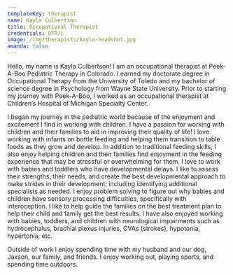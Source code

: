 ```yaml
---
templateKey: therapist
name: Kayla Culbertson
title: Occupational Therapist
credentials: OTR/L
image: /img/therapists/kayla-headshot.jpg
amanda: false
---
```


Hello, my name is Kayla Culbertson! I am an occupational therapist at Peek-A-Boo Pediatric Therapy in Colorado. I earned my doctorate degree in Occupational Therapy from the University of Toledo and my bachelor of science degree in Psychology from Wayne State University. Prior to starting my journey with Peek-A-Boo, I worked as an occupational therapist at Children’s Hospital of Michigan Specialty Center.

I began my journey in the pediatric world because of the enjoyment and excitement I find in working with children. I have a passion for working with children and their families to aid in improving their quality of life! I love working with infants on bottle feeding and helping them transition to table foods as they grow and develop. In addition to traditional feeding skills, I also enjoy helping children and their families find enjoyment in the feeding experience that may be stressful or overwhelming for them. I love to work with babies and toddlers who have developmental delays. I like to assess their strengths, their needs, and create the best developmental approach to make strides in their development; including identifying additional specialists as needed. I enjoy problem solving to figure out why babies and children have sensory processing difficulties, specifically with interoception. I like to help guide the families on the best treatment plan to help their child and family get the best results. I have also enjoyed working with babies, toddlers, and children with neurological impairments such as hydrocephalus, brachial plexus injuries, CVAs (strokes), hypotonia, hypertonia, etc.

Outside of work I enjoy spending time with my husband and our dog, Jaxson, our family, and friends. I enjoy working out, playing sports, and spending time outdoors.